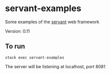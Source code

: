 # servant-examples

Some examples of the [servant](http://haskell-servant.readthedocs.io/en/stable/) web framework

Version: 0.11


## To run

```
stack exec servant-examples
```

The server will be listening at localhost, port 8081

